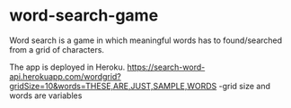 # word-search-game
Word search is a game in which meaningful words has to found/searched from a grid of characters. 

The app is deployed in Heroku.
https://search-word-api.herokuapp.com/wordgrid?gridSize=10&words=THESE,ARE,JUST,SAMPLE,WORDS
-grid size and words are variables
